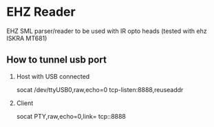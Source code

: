 EHZ Reader
==========

EHZ SML parser/reader to be used with IR opto heads (tested with ehz ISKRA MT681)


## How to tunnel usb port
1. Host with USB connected

    socat /dev/ttyUSB0,raw,echo=0 tcp-listen:8888,reuseaddr

2. Client

    socat PTY,raw,echo=0,link=<link> tcp:<ip>:8888